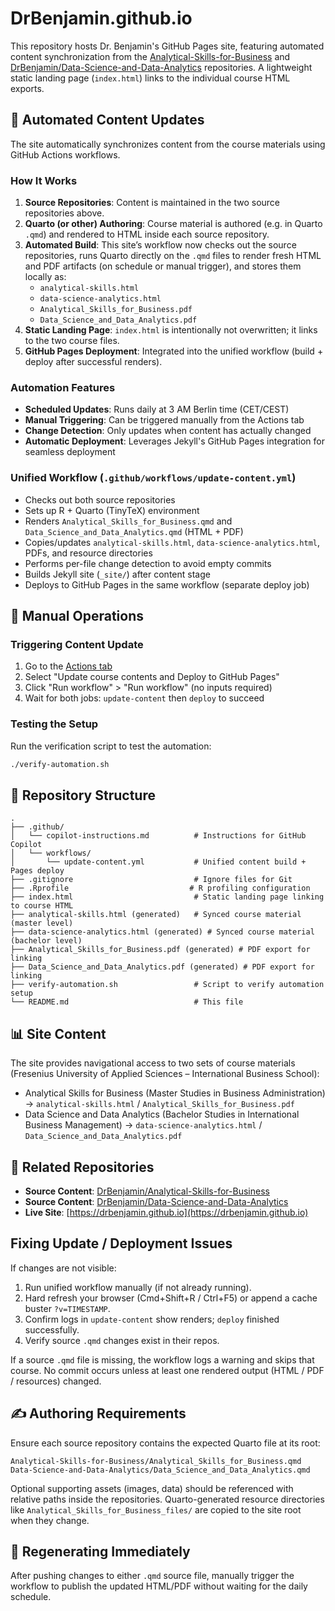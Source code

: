 # DrBenjamin.github.io

This repository hosts Dr. Benjamin's GitHub Pages site, featuring automated content synchronization from the [Analytical-Skills-for-Business](https://github.com/DrBenjamin/Analytical-Skills-for-Business) and [DrBenjamin/Data-Science-and-Data-Analytics](https://github.com/DrBenjamin/Data-Science-and-Data-Analytics) repositories. A lightweight static landing page (`index.html`) links to the individual course HTML exports.

## 🤖 Automated Content Updates

The site automatically synchronizes content from the course materials using GitHub Actions workflows.

### How It Works

1. **Source Repositories**: Content is maintained in the two source repositories above.
2. **Quarto (or other) Authoring**: Course material is authored (e.g. in Quarto `.qmd`) and rendered to HTML inside each source repository.
3. **Automated Build**: This site’s workflow now checks out the source repositories, runs Quarto directly on the `.qmd` files to render fresh HTML and PDF artifacts (on schedule or manual trigger), and stores them locally as:
   - `analytical-skills.html`
   - `data-science-analytics.html`
   - `Analytical_Skills_for_Business.pdf`
   - `Data_Science_and_Data_Analytics.pdf`
4. **Static Landing Page**: `index.html` is intentionally not overwritten; it links to the two course files.
5. **GitHub Pages Deployment**: Integrated into the unified workflow (build + deploy after successful renders).

### Automation Features

- **Scheduled Updates**: Runs daily at 3 AM Berlin time (CET/CEST)
- **Manual Triggering**: Can be triggered manually from the Actions tab
- **Change Detection**: Only updates when content has actually changed
- **Automatic Deployment**: Leverages Jekyll's GitHub Pages integration for seamless deployment

### Unified Workflow (`.github/workflows/update-content.yml`)

- Checks out both source repositories
- Sets up R + Quarto (TinyTeX) environment
- Renders `Analytical_Skills_for_Business.qmd` and `Data_Science_and_Data_Analytics.qmd` (HTML + PDF)
- Copies/updates `analytical-skills.html`, `data-science-analytics.html`, PDFs, and resource directories
- Performs per-file change detection to avoid empty commits
- Builds Jekyll site (`_site/`) after content stage
- Deploys to GitHub Pages in the same workflow (separate deploy job)

## 🔧 Manual Operations

### Triggering Content Update

1. Go to the [Actions tab](https://github.com/DrBenjamin/DrBenjamin.github.io/actions)
2. Select "Update course contents and Deploy to GitHub Pages"
3. Click "Run workflow" > "Run workflow" (no inputs required)
4. Wait for both jobs: `update-content` then `deploy` to succeed

### Testing the Setup

Run the verification script to test the automation:

```bash
./verify-automation.sh
```

## 📁 Repository Structure

```text
.
├── .github/
│   └── copilot-instructions.md          # Instructions for GitHub Copilot
│   └── workflows/
│       └── update-content.yml           # Unified content build + Pages deploy
├── .gitignore                           # Ignore files for Git
├── .Rprofile                           # R profiling configuration
├── index.html                           # Static landing page linking to course HTML
├── analytical-skills.html (generated)   # Synced course material (master level)
├── data-science-analytics.html (generated) # Synced course material (bachelor level)
├── Analytical_Skills_for_Business.pdf (generated) # PDF export for linking
├── Data_Science_and_Data_Analytics.pdf (generated) # PDF export for linking
├── verify-automation.sh                 # Script to verify automation setup
└── README.md                            # This file
```

## 📊 Site Content

The site provides navigational access to two sets of course materials (Fresenius University of Applied Sciences – International Business School):

- Analytical Skills for Business (Master Studies in Business Administration) → `analytical-skills.html` / `Analytical_Skills_for_Business.pdf`
- Data Science and Data Analytics (Bachelor Studies in International Business Management) → `data-science-analytics.html` / `Data_Science_and_Data_Analytics.pdf`

## 🔗 Related Repositories

- **Source Content**: [DrBenjamin/Analytical-Skills-for-Business](https://github.com/DrBenjamin/Analytical-Skills-for-Business)
- **Source Content**: [DrBenjamin/Data-Science-and-Data-Analytics](https://github.com/DrBenjamin/Data-Science-and-Data-Analytics)
- **Live Site**: [https://drbenjamin.github.io](https://drbenjamin.github.io)

## Fixing Update / Deployment Issues

If changes are not visible:

1. Run unified workflow manually (if not already running).
2. Hard refresh your browser (Cmd+Shift+R / Ctrl+F5) or append a cache buster `?v=TIMESTAMP`.
3. Confirm logs in `update-content` show renders; `deploy` finished successfully.
4. Verify source `.qmd` changes exist in their repos.

If a source `.qmd` file is missing, the workflow logs a warning and skips that course. No commit occurs unless at least one rendered output (HTML / PDF / resources) changed.

## ✍️ Authoring Requirements

Ensure each source repository contains the expected Quarto file at its root:

```text
Analytical-Skills-for-Business/Analytical_Skills_for_Business.qmd
Data-Science-and-Data-Analytics/Data_Science_and_Data_Analytics.qmd
```

Optional supporting assets (images, data) should be referenced with relative paths inside the repositories. Quarto-generated resource directories like `Analytical_Skills_for_Business_files/` are copied to the site root when they change.

## 🔄 Regenerating Immediately

After pushing changes to either `.qmd` source file, manually trigger the workflow to publish the updated HTML/PDF without waiting for the daily schedule.
